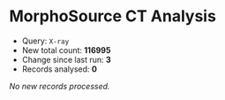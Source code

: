 # MorphoSource CT Analysis

* Query: `X-ray`
* New total count: **116995**
* Change since last run: **3**
* Records analysed: **0**

_No new records processed._